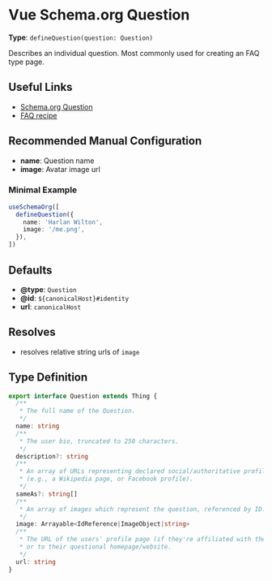 # Vue Schema.org Question

**Type**: `defineQuestion(question: Question)`

Describes an individual question. Most commonly used for creating an FAQ type page.

## Useful Links

- [Schema.org Question](https://schema.org/Question)
- [FAQ recipe](/guide/recipes/faq)

## Recommended Manual Configuration

- **name**: Question name
- **image**: Avatar image url

### Minimal Example
```ts
useSchemaOrg([
  defineQuestion({
    name: 'Harlan Wilton',
    image: '/me.png',
  }),
])
```

## Defaults

- **@type**: `Question`
- **@id**: `${canonicalHost}#identity`
- **url**: `canonicalHost`

## Resolves

- resolves relative string urls of `image`


## Type Definition

```ts
export interface Question extends Thing {
  /**
   * The full name of the Question.
   */
  name: string
  /**
   * The user bio, truncated to 250 characters.
   */
  description?: string
  /**
   * An array of URLs representing declared social/authoritative profiles of the question
   * (e.g., a Wikipedia page, or Facebook profile).
   */
  sameAs?: string[]
  /**
   * An array of images which represent the question, referenced by ID.
   */
  image: Arrayable<IdReference|ImageObject|string>
  /**
   * The URL of the users' profile page (if they're affiliated with the site in question),
   * or to their questional homepage/website.
   */
  url: string
}
```
